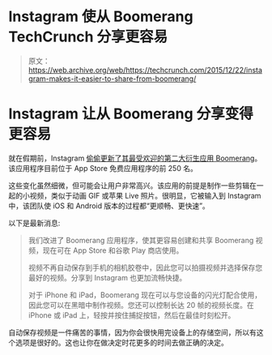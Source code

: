 # Instagram 使从 Boomerang TechCrunch 分享更容易

> 原文：<https://web.archive.org/web/https://techcrunch.com/2015/12/22/instagram-makes-it-easier-to-share-from-boomerang/>

# Instagram 让从 Boomerang 分享变得更容易

就在假期前，Instagram [偷偷更新了其最受欢迎的第二大衍生应用 Boomerang](https://web.archive.org/web/20221007000052/https://help.instagram.com/225337101131438)。该应用程序目前位于 App Store 免费应用程序的前 250 名。

这些变化虽然细微，但可能会让用户非常高兴。该应用的前提是制作一些剪辑在一起的小视频，类似于动画 GIF 或苹果 Live 照片。很明显，它被输入到 Instagram 中，该团队使 iOS 和 Android 版本的过程都“更顺畅、更快速”。

以下是最新消息:

> 我们改进了 Boomerang 应用程序，使其更容易创建和共享 Boomerang 视频，现在可在 App Store 和谷歌 Play 商店使用。
> 
> 视频不再自动保存到手机的相机胶卷中，因此您可以拍摄视频并选择保存您最好的视频。分享到 Instagram 也更加流畅快捷。
> 
> 对于 iPhone 和 iPad，Boomerang 现在可以与您设备的闪光灯配合使用，因此您可以在黑暗中制作视频。您还可以控制长达 20 帧的视频长度。在 iPhone 或 iPad 上，轻按并按住捕捉按钮，然后在最佳时刻松开。

自动保存视频是一件痛苦的事情，因为你会很快用完设备上的存储空间，所以有这个选项是很好的。这也让你在做决定时花更多的时间去做正确的决定。